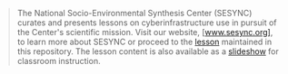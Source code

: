 > The National Socio-Environmental Synthesis Center (SESYNC) curates and presents
> lessons on cyberinfrastructure use in pursuit of the Center's scientific mission.
> Visit our website, [www.sesync.org], to learn more about SESYNC or proceed to
> the [lesson] maintained in this repository. The lesson content is also available
> as a [slideshow] for classroom instruction.

<!-------------------------------------
-- Only modify content below or risk --
-- a merge conflict with upstream.   --
-------------------------------------->

[www.sesync.org]: https://www.sesync.org
[lesson]: https://sesync-ci.github.io/graphics-with-ggplot2-lesson
[slideshow]: https://sesync-ci.github.io/graphics-with-ggplot2-lesson/instructor

